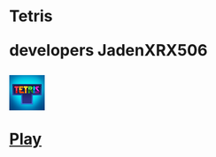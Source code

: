 <h1>Tetris



developers JadenXRX506



 [![Tetris](tetris.png "Tetris")](tetris.html)

  [Play](https://jadyennbt.github.io/tetris.html)
  
